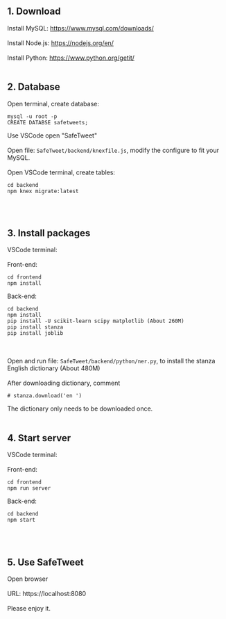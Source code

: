 ## 1. Download
Install MySQL: https://www.mysql.com/downloads/
<br></br>
Install Node.js: https://nodejs.org/en/
<br></br>
Install Python: https://www.python.org/getit/
<br></br>
## 2. Database
Open terminal, create database:
```
mysql -u root -p
CREATE DATABSE safetweets;
```
Use VSCode open "SafeTweet"
<br></br>
Open file: `SafeTweet/backend/knexfile.js`, modify the configure to fit your MySQL.
<br></br>
Open VSCode terminal, create tables:
```
cd backend
npm knex migrate:latest
```
<br></br>
## 3. Install packages
VSCode terminal:
<br></br>
Front-end:
```
cd frontend
npm install
```
Back-end:
```
cd backend
npm install
pip install -U scikit-learn scipy matplotlib (About 260M)
pip install stanza
pip install joblib
```
<br></br>
Open and run file: `SafeTweet/backend/python/ner.py`, to install the stanza English dictionary (About 480M)
<br></br>
After downloading dictionary, comment
```
# stanza.download('en ')
```
The dictionary only needs to be downloaded once.
<br></br>
## 4. Start server
VSCode terminal:
<br></br>
Front-end:
```
cd frontend
npm run server
```
Back-end:
```
cd backend
npm start
```
<br></br>
## 5. Use SafeTweet
Open browser
<br></br>
URL: https://localhost:8080
<br></br>
Please enjoy it.


